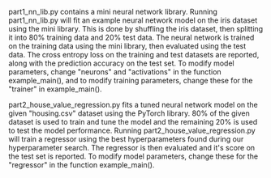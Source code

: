 part1_nn_lib.py contains a mini neural network library. Running part1_nn_lib.py will fit an example neural network model on the iris dataset using the mini library. This is done by shuffling the iris dataset, then splitting it into 80% training data and 20% test data. The neural network is trained on the training data using the mini library, then evaluated using the test data. The cross entropy loss on the training and test datasets are reported, along with the prediction accuracy on the test set. To modify model parameters, change "neurons" and "activations" in the function example_main(), and to modify training parameters, change these for the "trainer" in example_main().

part2_house_value_regression.py fits a tuned neural network model on the given "housing.csv" dataset using the PyTorch library. 80% of the given dataset is used to train and tune the model and the remaining 20% is used to test the model performance. Running part2_house_value_regression.py will train a regressor using the best hyperparameters found during our hyperparameter search. The regressor is then evaluated and it's score on the test set is reported. To modify model parameters, change these for the "regressor" in the function example_main().
